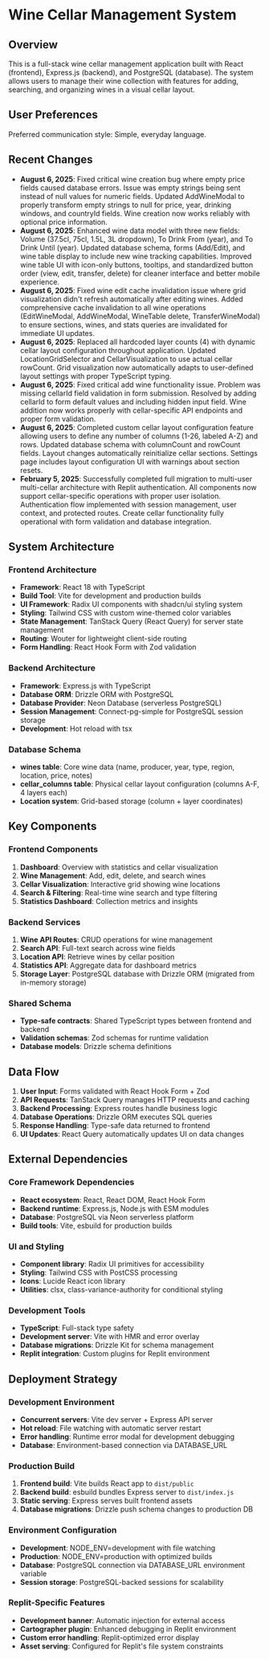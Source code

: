 # Wine Cellar Management System

## Overview

This is a full-stack wine cellar management application built with React (frontend), Express.js (backend), and PostgreSQL (database). The system allows users to manage their wine collection with features for adding, searching, and organizing wines in a visual cellar layout.

## User Preferences

Preferred communication style: Simple, everyday language.

## Recent Changes

- **August 6, 2025**: Fixed critical wine creation bug where empty price fields caused database errors. Issue was empty strings being sent instead of null values for numeric fields. Updated AddWineModal to properly transform empty strings to null for price, year, drinking windows, and countryId fields. Wine creation now works reliably with optional price information.
- **August 6, 2025**: Enhanced wine data model with three new fields: Volume (37.5cl, 75cl, 1.5L, 3L dropdown), To Drink From (year), and To Drink Until (year). Updated database schema, forms (Add/Edit), and wine table display to include new wine tracking capabilities. Improved wine table UI with icon-only buttons, tooltips, and standardized button order (view, edit, transfer, delete) for cleaner interface and better mobile experience.
- **August 6, 2025**: Fixed wine edit cache invalidation issue where grid visualization didn't refresh automatically after editing wines. Added comprehensive cache invalidation to all wine operations (EditWineModal, AddWineModal, WineTable delete, TransferWineModal) to ensure sections, wines, and stats queries are invalidated for immediate UI updates.
- **August 6, 2025**: Replaced all hardcoded layer counts (4) with dynamic cellar layout configuration throughout application. Updated LocationGridSelector and CellarVisualization to use actual cellar rowCount. Grid visualization now automatically adapts to user-defined layout settings with proper TypeScript typing.
- **August 6, 2025**: Fixed critical add wine functionality issue. Problem was missing cellarId field validation in form submission. Resolved by adding cellarId to form default values and including hidden input field. Wine addition now works properly with cellar-specific API endpoints and proper form validation.
- **August 6, 2025**: Completed custom cellar layout configuration feature allowing users to define any number of columns (1-26, labeled A-Z) and rows. Updated database schema with columnCount and rowCount fields. Layout changes automatically reinitialize cellar sections. Settings page includes layout configuration UI with warnings about section resets.
- **February 5, 2025**: Successfully completed full migration to multi-user multi-cellar architecture with Replit authentication. All components now support cellar-specific operations with proper user isolation. Authentication flow implemented with session management, user context, and protected routes. Create cellar functionality fully operational with form validation and database integration.

## System Architecture

### Frontend Architecture
- **Framework**: React 18 with TypeScript
- **Build Tool**: Vite for development and production builds
- **UI Framework**: Radix UI components with shadcn/ui styling system
- **Styling**: Tailwind CSS with custom wine-themed color variables
- **State Management**: TanStack Query (React Query) for server state management
- **Routing**: Wouter for lightweight client-side routing
- **Form Handling**: React Hook Form with Zod validation

### Backend Architecture
- **Framework**: Express.js with TypeScript
- **Database ORM**: Drizzle ORM with PostgreSQL
- **Database Provider**: Neon Database (serverless PostgreSQL)
- **Session Management**: Connect-pg-simple for PostgreSQL session storage
- **Development**: Hot reload with tsx

### Database Schema
- **wines table**: Core wine data (name, producer, year, type, region, location, price, notes)
- **cellar_columns table**: Physical cellar layout configuration (columns A-F, 4 layers each)
- **Location system**: Grid-based storage (column + layer coordinates)

## Key Components

### Frontend Components
1. **Dashboard**: Overview with statistics and cellar visualization
2. **Wine Management**: Add, edit, delete, and search wines
3. **Cellar Visualization**: Interactive grid showing wine locations
4. **Search & Filtering**: Real-time wine search and type filtering
5. **Statistics Dashboard**: Collection metrics and insights

### Backend Services
1. **Wine API Routes**: CRUD operations for wine management
2. **Search API**: Full-text search across wine fields
3. **Location API**: Retrieve wines by cellar position
4. **Statistics API**: Aggregate data for dashboard metrics
5. **Storage Layer**: PostgreSQL database with Drizzle ORM (migrated from in-memory storage)

### Shared Schema
- **Type-safe contracts**: Shared TypeScript types between frontend and backend
- **Validation schemas**: Zod schemas for runtime validation
- **Database models**: Drizzle schema definitions

## Data Flow

1. **User Input**: Forms validated with React Hook Form + Zod
2. **API Requests**: TanStack Query manages HTTP requests and caching
3. **Backend Processing**: Express routes handle business logic
4. **Database Operations**: Drizzle ORM executes SQL queries
5. **Response Handling**: Type-safe data returned to frontend
6. **UI Updates**: React Query automatically updates UI on data changes

## External Dependencies

### Core Framework Dependencies
- **React ecosystem**: React, React DOM, React Hook Form
- **Backend runtime**: Express.js, Node.js with ESM modules
- **Database**: PostgreSQL via Neon serverless platform
- **Build tools**: Vite, esbuild for production builds

### UI and Styling
- **Component library**: Radix UI primitives for accessibility
- **Styling**: Tailwind CSS with PostCSS processing
- **Icons**: Lucide React icon library
- **Utilities**: clsx, class-variance-authority for conditional styling

### Development Tools
- **TypeScript**: Full-stack type safety
- **Development server**: Vite with HMR and error overlay
- **Database migrations**: Drizzle Kit for schema management
- **Replit integration**: Custom plugins for Replit environment

## Deployment Strategy

### Development Environment
- **Concurrent servers**: Vite dev server + Express API server
- **Hot reload**: File watching with automatic server restart
- **Error handling**: Runtime error modal for development debugging
- **Database**: Environment-based connection via DATABASE_URL

### Production Build
1. **Frontend build**: Vite builds React app to `dist/public`
2. **Backend build**: esbuild bundles Express server to `dist/index.js`
3. **Static serving**: Express serves built frontend assets
4. **Database migrations**: Drizzle push schema changes to production DB

### Environment Configuration
- **Development**: NODE_ENV=development with file watching
- **Production**: NODE_ENV=production with optimized builds
- **Database**: PostgreSQL connection via DATABASE_URL environment variable
- **Session storage**: PostgreSQL-backed sessions for scalability

### Replit-Specific Features
- **Development banner**: Automatic injection for external access
- **Cartographer plugin**: Enhanced debugging in Replit environment
- **Custom error handling**: Replit-optimized error display
- **Asset serving**: Configured for Replit's file system constraints